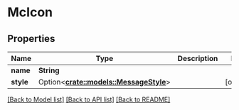 # McIcon

## Properties

Name | Type | Description | Notes
------------ | ------------- | ------------- | -------------
**name** | **String** |  | 
**style** | Option<[**crate::models::MessageStyle**](MessageStyle.md)> |  | [optional]

[[Back to Model list]](../README.md#documentation-for-models) [[Back to API list]](../README.md#documentation-for-api-endpoints) [[Back to README]](../README.md)


